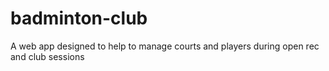 # badminton-club
A web app designed to help to manage courts and players during open rec and club sessions

